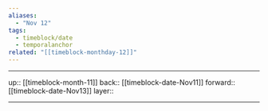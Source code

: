 ```yaml
---
aliases:
  - "Nov 12"
tags:
  - timeblock/date
  - temporalanchor
related: "[[timeblock-monthday-12]]"
---
```




***

up:: [[timeblock-month-11]]
back:: [[timeblock-date-Nov11]]
forward:: [[timeblock-date-Nov13]]
layer:: 

***

